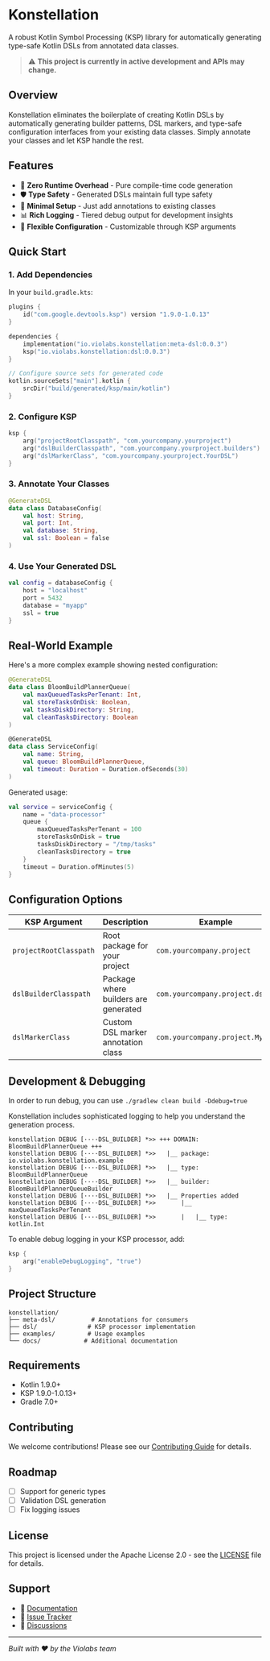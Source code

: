 # Konstellation

A robust Kotlin Symbol Processing (KSP) library for automatically generating type-safe Kotlin DSLs from annotated data classes.

> ⚠️ **This project is currently in active development and APIs may change.**

## Overview

Konstellation eliminates the boilerplate of creating Kotlin DSLs by automatically generating builder patterns, DSL markers, and type-safe configuration interfaces from your existing data classes. Simply annotate your classes and let KSP handle the rest.

## Features

- 🚀 **Zero Runtime Overhead** - Pure compile-time code generation
- 🛡️ **Type Safety** - Generated DSLs maintain full type safety
- 🎯 **Minimal Setup** - Just add annotations to existing classes
- 📊 **Rich Logging** - Tiered debug output for development insights
- 🔧 **Flexible Configuration** - Customizable through KSP arguments

## Quick Start

### 1. Add Dependencies

In your `build.gradle.kts`:

```kotlin
plugins {
    id("com.google.devtools.ksp") version "1.9.0-1.0.13"
}

dependencies {
    implementation("io.violabs.konstellation:meta-dsl:0.0.3")
    ksp("io.violabs.konstellation:dsl:0.0.3")
}

// Configure source sets for generated code
kotlin.sourceSets["main"].kotlin {
    srcDir("build/generated/ksp/main/kotlin")
}
```

### 2. Configure KSP

```kotlin
ksp {
    arg("projectRootClasspath", "com.yourcompany.yourproject")
    arg("dslBuilderClasspath", "com.yourcompany.yourproject.builders")
    arg("dslMarkerClass", "com.yourcompany.yourproject.YourDSL")
}
```

### 3. Annotate Your Classes

```kotlin
@GenerateDSL
data class DatabaseConfig(
    val host: String,
    val port: Int,
    val database: String,
    val ssl: Boolean = false
)
```

### 4. Use Your Generated DSL

```kotlin
val config = databaseConfig {
    host = "localhost"
    port = 5432
    database = "myapp"
    ssl = true
}
```

## Real-World Example

Here's a more complex example showing nested configuration:

```kotlin
@GenerateDSL
data class BloomBuildPlannerQueue(
    val maxQueuedTasksPerTenant: Int,
    val storeTasksOnDisk: Boolean,
    val tasksDiskDirectory: String,
    val cleanTasksDirectory: Boolean
)

@GenerateDSL
data class ServiceConfig(
    val name: String,
    val queue: BloomBuildPlannerQueue,
    val timeout: Duration = Duration.ofSeconds(30)
)
```

Generated usage:

```kotlin
val service = serviceConfig {
    name = "data-processor"
    queue {
        maxQueuedTasksPerTenant = 100
        storeTasksOnDisk = true
        tasksDiskDirectory = "/tmp/tasks"
        cleanTasksDirectory = true
    }
    timeout = Duration.ofMinutes(5)
}
```

## Configuration Options

| KSP Argument | Description | Example |
|--------------|-------------|---------|
| `projectRootClasspath` | Root package for your project | `com.yourcompany.project` |
| `dslBuilderClasspath` | Package where builders are generated | `com.yourcompany.project.dsl` |
| `dslMarkerClass` | Custom DSL marker annotation class | `com.yourcompany.project.MyDSL` |

## Development & Debugging

In order to run debug, you can use `./gradlew clean build -Ddebug=true`

Konstellation includes sophisticated logging to help you understand the generation process. 

```
konstellation DEBUG [····DSL_BUILDER] *>> +++ DOMAIN: BloomBuildPlannerQueue +++
konstellation DEBUG [····DSL_BUILDER] *>>   |__ package: io.violabs.konstellation.example
konstellation DEBUG [····DSL_BUILDER] *>>   |__ type: BloomBuildPlannerQueue
konstellation DEBUG [····DSL_BUILDER] *>>   |__ builder: BloomBuildPlannerQueueBuilder
konstellation DEBUG [····DSL_BUILDER] *>>   |__ Properties added
konstellation DEBUG [····DSL_BUILDER] *>>       |__ maxQueuedTasksPerTenant
konstellation DEBUG [····DSL_BUILDER] *>>       |   |__ type: kotlin.Int
```

To enable debug logging in your KSP processor, add:

```kotlin
ksp {
    arg("enableDebugLogging", "true")
}
```

## Project Structure

```
konstellation/
├── meta-dsl/          # Annotations for consumers
├── dsl/              # KSP processor implementation
├── examples/         # Usage examples
└── docs/            # Additional documentation
```

## Requirements

- Kotlin 1.9.0+
- KSP 1.9.0-1.0.13+
- Gradle 7.0+

## Contributing

We welcome contributions! Please see our [Contributing Guide](CONTRIBUTING.md) for details.

## Roadmap

- [ ] Support for generic types
- [ ] Validation DSL generation
- [ ] Fix logging issues

## License

This project is licensed under the Apache License 2.0 - see the [LICENSE](LICENSE) file for details.

## Support

- 📝 [Documentation](https://github.com/violabs/konstellation/wiki)
- 🐛 [Issue Tracker](https://github.com/violabs/konstellation/issues)
- 💬 [Discussions](https://github.com/violabs/konstellation/discussions)

---

*Built with ❤️ by the Violabs team*
